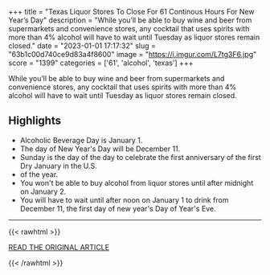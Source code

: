 +++
title = "Texas Liquor Stores To Close For 61 Continous Hours For New Year’s Day"
description = "While you’ll be able to buy wine and beer from supermarkets and convenience stores, any cocktail that uses spirits with more than 4% alcohol will have to wait until Tuesday as liquor stores remain closed."
date = "2023-01-01 17:17:32"
slug = "63b1c00d740ce9d83a4f8600"
image = "https://i.imgur.com/L7tg3F6.jpg"
score = "1399"
categories = ['61', 'alcohol', 'texas']
+++

While you’ll be able to buy wine and beer from supermarkets and convenience stores, any cocktail that uses spirits with more than 4% alcohol will have to wait until Tuesday as liquor stores remain closed.

## Highlights

- Alcoholic Beverage Day is January 1.
- The day of New Year's Day will be December 11.
- Sunday is the day of the day to celebrate the first anniversary of the first Dry January in the U.S.
- of the year.
- You won't be able to buy alcohol from liquor stores until after midnight on January 2.
- You will have to wait until after noon on January 1 to drink from December 11, the first day of new year's Day of Year's Eve.

---

{{< rawhtml >}}
  <p class="article-category">
    <a target="_blank" href="https://localprofile.com/2022/12/30/liquor-stores-close-61-hours-new-years/">READ THE ORIGINAL ARTICLE</a>
  </p>
{{< /rawhtml >}}
